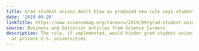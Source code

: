 ```yaml
---
title: Grad student unions dealt blow as proposed new rule says students aren’t ‘employees’
date: '2019-09-20'
linkTitle: https://www.sciencemag.org/careers/2019/09/grad-student-unions-dealt-blow-proposed-new-rule-says-students-aren-t-employees
source: Business and Editorial articles from Science Careers
description: The rule, if implemented, would hinder grad student unionization efforts
  at private U.S. universities
---
```

